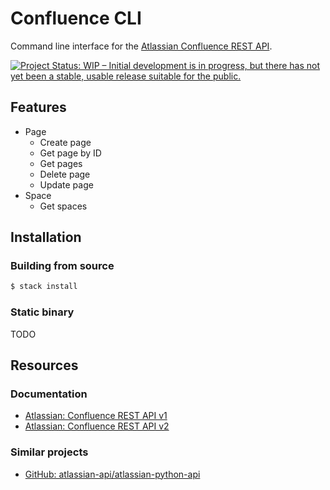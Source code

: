 # Confluence CLI

Command line interface for the [Atlassian Confluence REST API](https://developer.atlassian.com/cloud/confluence/rest/v2/intro/).

<a href="https://www.repostatus.org/#wip"><img src="https://www.repostatus.org/badges/latest/wip.svg" alt="Project Status: WIP – Initial development is in progress, but there has not yet been a stable, usable release suitable for the public." /></a>

## Features

- Page
  - Create page
  - Get page by ID
  - Get pages
  - Delete page
  - Update page
- Space
  - Get spaces

## Installation

### Building from source

```sh
$ stack install
```

### Static binary

TODO

## Resources

### Documentation

- [Atlassian: Confluence REST API v1](https://developer.atlassian.com/cloud/confluence/rest/v1/intro)
- [Atlassian: Confluence REST API v2](https://developer.atlassian.com/cloud/confluence/rest/v2/intro/)

### Similar projects

- [GitHub: atlassian-api/atlassian-python-api](https://github.com/atlassian-api/atlassian-python-api/)
